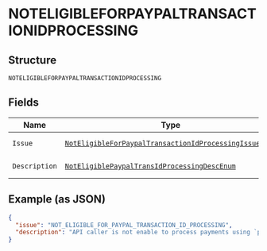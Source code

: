 
# NOTELIGIBLEFORPAYPALTRANSACTIONIDPROCESSING

## Structure

`NOTELIGIBLEFORPAYPALTRANSACTIONIDPROCESSING`

## Fields

| Name | Type | Tags | Description | Getter | Setter |
|  --- | --- | --- | --- | --- | --- |
| `Issue` | [`NotEligibleForPaypalTransactionIdProcessingIssueEnum`](../../doc/models/not-eligible-for-paypal-transaction-id-processing-issue-enum.md) | Optional | - | NotEligibleForPaypalTransactionIdProcessingIssueEnum getIssue() | setIssue(NotEligibleForPaypalTransactionIdProcessingIssueEnum issue) |
| `Description` | [`NotEligiblePaypalTransIdProcessingDescEnum`](../../doc/models/not-eligible-paypal-trans-id-processing-desc-enum.md) | Optional | - | NotEligiblePaypalTransIdProcessingDescEnum getDescription() | setDescription(NotEligiblePaypalTransIdProcessingDescEnum description) |

## Example (as JSON)

```json
{
  "issue": "NOT_ELIGIBLE_FOR_PAYPAL_TRANSACTION_ID_PROCESSING",
  "description": "API caller is not enable to process payments using `paypal_transaction_id`. Please contact customer support to request permissions to process transactions with PayPal transaction ID."
}
```

